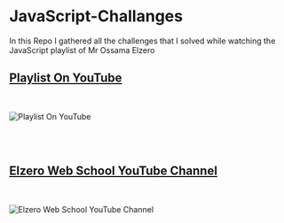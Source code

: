 # JavaScript-Challanges

In this Repo I gathered all the challenges that I solved while watching the JavaScript playlist of Mr Ossama Elzero

## [Playlist On YouTube](https://www.youtube.com/playlist?list=PLDoPjvoNmBAx3kiplQR_oeDqLDBUDYwVv)
</br>

![Playlist On YouTube](https://user-images.githubusercontent.com/76181917/203355673-5d8e4f72-b53b-48de-a548-3a4e39aa3c75.png)

</br></br>
## [Elzero Web School YouTube Channel](https://www.youtube.com/c/ElzeroInfo)

</br>

![Elzero Web School YouTube Channel](https://user-images.githubusercontent.com/76181917/203356195-52ed5ee7-2117-4ce4-9639-eaca0a4b33a8.png)
